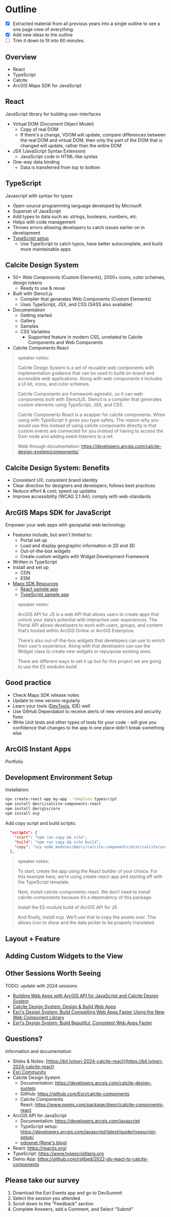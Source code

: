 # Outline

- [x] Extracted material from all previous years into a single outline to see a
      one page view of everything.
- [x] Add new ideas to the outline
- [ ] Trim it down to fit into 60 minutes.

## Overview

- React
- TypeScript
- Calcite
- ArcGIS Maps SDK for JavaScript

## React

JavaScript library for building user-interfaces

- Virtual DOM (Document Object Model)
  - Copy of real DOM
  - If there's a change, VDOM will update, compare differences between the real
    DOM and virtual DOM, then only the part of the DOM that is changed will
    update, rather than the entire DOM
- JSX (JavaScript Syntax Extension)
  - JavaScript code in HTML-like syntax
- One-way data binding
  - Data is transferred from top to bottom

## TypeScript

Javascript with syntax for types

- Open-source programming language developed by Microsoft
- Superset of JavaScript
- Add types to data such as: strings, booleans, numbers, etc.
- Helps with code management
- Throws errors allowing developers to catch issues earlier on in development
- [TypeScript setup](https://developers.arcgis.com/javascript/latest/guide/typescript-setup/)
  - Use TypeScript to catch typos, have better autocomplete, and build more
    maintainable apps

## Calcite Design System

- 50+ Web Components (Custom Elements), 2000+ icons, color schemes, design
  tokens
  - Ready to use & reuse
- Built with Stencil.js
  - Compiler that generates Web Components (Custom Elements)
  - Uses TypeScript, JSX, and CSS (SASS also available)
- Documentation
  - Getting started
  - Gallery
  - Samples
  - CSS Variables
    - Supported feature in modern CSS, unrelated to Calcite Components and Web
      Components
- Calcite Components React

> speaker notes:
>
> Calcite Design System is a set of reusable web components with implementation
> guidance that can be used to build on-brand and accessible web applications.
> Along with web components it includes a UI kit, icons, and color schemes.
>
> Calcite Components are framework-agnostic, so it can web components built with
> StencilJS. Stencil is a compiler that generates custom elements using
> TypeScript, JSX, and CSS.
>
> Calcite Components React is a wrapper for calcite components. When using with
> TypeScript it gives you type safety. The reason why you would use this instead
> of using calcite components directly is that custom events are connected for
> you instead of having to access the Dom node and adding event listeners to a
> ref.
>
> Walk through documentation:
> https://developers.arcgis.com/calcite-design-system/components/

## Calcite Design System: Benefits

- Consistent UX; consistent brand identity
- Clear direction for designers and developers; follows best practices
- Reduce effort & cost; speed up updates
- Improve accessibility (WCAG 2.1 AA); comply with web-standards

## ArcGIS Maps SDK for JavaScript

Empower your web apps with geospatial web technology

- Features include, but aren't limited to:
  - Portal set up
  - Load and display geographic information in 2D and 3D
  - Out-of-the-box widgets
  - Create custom widgets with Widget Development Framework
- Written in TypeScript
- Install and set up
  - CDN
  - ESM
- [Maps SDK Resources](https://github.com/Esri/jsapi-resources)
  - [React sample app](https://github.com/Esri/jsapi-resources/tree/main/esm-samples/jsapi-react)
  - [TypeScript sample app](https://github.com/Esri/jsapi-resources/tree/main/esm-samples/jsapi-vite-ts)

> speaker notes:
>
> ArcGIS API for JS is a web API that allows users to create apps that unlock
> your data’s potential with interactive user experiences. The Portal API allows
> developers to work with users, groups, and content that’s hosted within ArcGIS
> Online or ArcGIS Enterprise.
>
> There’s also out-of-the-box widgets that developers can use to enrich their
> user’s experience. Along with that developers can use the Widget class to
> create new widgets or repurpose existing ones.
>
> There are different ways to set it up but for this project we are going to use
> the ES modules build.

## Good practice

- Check Maps SDK release notes
- Update to new version regularly
- Learn your tools ([DevTools](https://developer.chrome.com/docs/devtools/),
  IDE) well
- Use GitHub Dependabot to receive alerts of new versions and security fixes
- Write Unit tests and other types of tests for your code - will give you
  confidence that changes to the app in one place didn't break something else

## ArcGIS Instant Apps

Portfolio

## Development Environment Setup

Installation:

```sh
npx create-react-app my-app --template typescript
npm install @esri/calcite-components-react
npm install @arcgis/core
npm install ncp
```

Add copy script and build scripts:

```json
  "scripts": {
    "start": "npm run copy && vite",
    "build": "npm run copy && vite build",
    "copy": "ncp node_modules/@esri/calcite-components/dist/calcite/assets/* ./public/assets/"
  },
```

> speaker notes:
>
> To start, create the app using the React builder of your choice. For this
> example here, we’re using create-react-app and starting off with the
> TypeScript template.
>
> Next, install calcite-components-react. We don’t need to install
> calcite-components because it’s a dependency of this package.
>
> Install the ES module build of ArcGIS API for JS
>
> And finally, install ncp. We'll use that to copy the assets over. This allows
> icon to show and the date picker to be properly translated.

## Layout + Feature

## Adding Custom Widgets to the View

## Other Sessions Worth Seeing

TODO: update with 2024 sessions

- [Building Web Apps with ArcGIS API for JavaScript and Calcite Design System](https://mediaspace.esri.com/media/t/1_6eotmuhb/244321192)
- [Calcite Design System: Design & Build Web Apps](https://mediaspace.esri.com/media/t/1_a5nli0bn/244321192)
- [Esri's Design System: Build Compelling Web Apps Faster Using the New Web Component Library](https://www.youtube.com/watch?v=R-J_xsYGRKg)
- [Esri's Design System: Build Beautiful, Consistent Web Apps Faster](https://www.youtube.com/watch?v=UNkjECNnB-Q)

## Questions?

Information and documentation

- Slides & Notes:
  [https://bit.ly/esri-2024-calcite-react](https://bit.ly/esri-2024-calcite-react)
- [Esri Community](https://community.esri.com/t5/arcgis-api-for-javascript/ct-p/arcgis-api-for-javascript)
- Calcite Design System
  - Documentation: https://developers.arcgis.com/calcite-design-system
  - GitHub: https://github.com/Esri/calcite-components
  - Calcite Components
    React: https://www.npmjs.com/package/@esri/calcite-components-react
- ArcGIS API for JavaScript
  - Documentation: https://developers.arcgis.com/javascript
  - TypeScript setup:
    https://developers.arcgis.com/javascript/latest/guide/typescript-setup/
  - [odoenet (Rene's blog)](https://odoe.net/blog)
- React: https://reactjs.org/
- TypeScript: https://www.typescriptlang.org
- Demo App: https://github.com/rslibed/2022-ds-react-ts-calcite-components

## Please take our survey

1. Download the Esri Events app and go to DevSummit
2. Select the session you attended
3. Scroll down to the "Feedback" section
4. Complete Answers, add a Comment, and Select "Submit"
